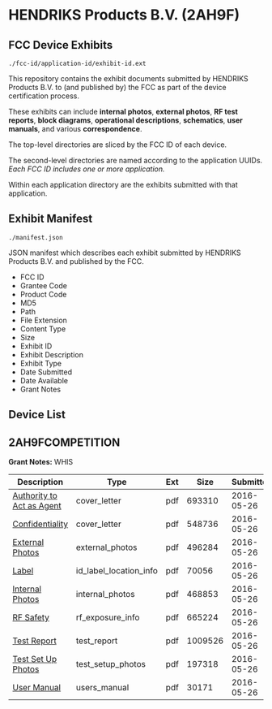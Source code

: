 # HENDRIKS Products B.V. (2AH9F)
## FCC Device Exhibits

```
./fcc-id/application-id/exhibit-id.ext
```

This repository contains the exhibit documents submitted by HENDRIKS Products B.V. to (and published by) the FCC as part of the device certification process.

These exhibits can include **internal photos**, **external photos**, **RF test reports**, **block diagrams**, **operational descriptions**, **schematics**, **user manuals**, and various **correspondence**.

The top-level directories are sliced by the FCC ID of each device.

The second-level directories are named according to the application UUIDs. *Each FCC ID includes one or more application.*

Within each application directory are the exhibits submitted with that application. 

## Exhibit Manifest

```
./manifest.json
```

JSON manifest which describes each exhibit submitted by HENDRIKS Products B.V. and published by the FCC.

- FCC ID
- Grantee Code
- Product Code
- MD5
- Path
- File Extension
- Content Type
- Size
- Exhibit ID
- Exhibit Description
- Exhibit Type
- Date Submitted
- Date Available
- Grant Notes

## Device List
## 2AH9FCOMPETITION
**Grant Notes:** WHIS

| Description | Type | Ext | Size | Submitted | Available |
| ----------- | ---- | --- | ---- | --------- | --------- |
| [Authority to Act as Agent](2AH9FCOMPETITION/c4d2958875a0984e38b6a64b53a9f746/3005797.pdf) | cover_letter | pdf | 693310 | 2016-05-26 | 2016-05-28 |
| [Confidentiality](2AH9FCOMPETITION/c4d2958875a0984e38b6a64b53a9f746/3005798.pdf) | cover_letter | pdf | 548736 | 2016-05-26 | 2016-05-28 |
| [External Photos](2AH9FCOMPETITION/c4d2958875a0984e38b6a64b53a9f746/3005799.pdf) | external_photos | pdf | 496284 | 2016-05-26 | 2016-05-28 |
| [Label](2AH9FCOMPETITION/c4d2958875a0984e38b6a64b53a9f746/3005801.pdf) | id_label_location_info | pdf | 70056 | 2016-05-26 | 2016-05-28 |
| [Internal Photos](2AH9FCOMPETITION/c4d2958875a0984e38b6a64b53a9f746/3005800.pdf) | internal_photos | pdf | 468853 | 2016-05-26 | 2016-05-28 |
| [RF Safety](2AH9FCOMPETITION/c4d2958875a0984e38b6a64b53a9f746/3005806.pdf) | rf_exposure_info | pdf | 665224 | 2016-05-26 | 2016-05-28 |
| [Test Report](2AH9FCOMPETITION/c4d2958875a0984e38b6a64b53a9f746/3005805.pdf) | test_report | pdf | 1009526 | 2016-05-26 | 2016-05-28 |
| [Test Set Up Photos](2AH9FCOMPETITION/c4d2958875a0984e38b6a64b53a9f746/3005804.pdf) | test_setup_photos | pdf | 197318 | 2016-05-26 | 2016-05-28 |
| [User Manual](2AH9FCOMPETITION/c4d2958875a0984e38b6a64b53a9f746/3005807.pdf) | users_manual | pdf | 30171 | 2016-05-26 | 2016-05-28 |
